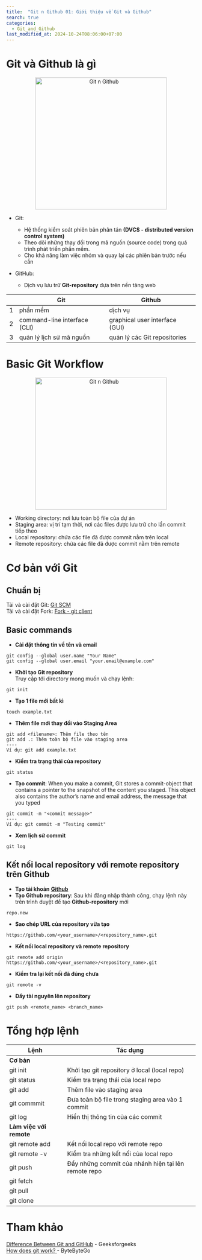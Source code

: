 ```yaml
---
title:  "Git n Github 01: Giới thiệu về Git và Github"
search: true
categories: 
  - Git_and_Github
last_modified_at: 2024-10-24T08:06:00+07:00
---
```


# Git và Github là gì

<div style="text-align: center"><img src="{{ site.url }}{{ site.baseurl }}/assets/images/Git-n-Github/git-github.png" alt="Git n Github" width="350px" ></div>


- Git:
  - Hệ thống kiểm soát phiên bản phân tán **(DVCS - distributed version control system)** 
  - Theo dõi những thay đổi trong mã nguồn (source code) trong quá trình phát triển phần mềm.
  - Cho khả năng làm việc nhóm và quay lại các phiên bản trước nếu cần

- GitHub:
  - Dịch vụ lưu trữ **Git-repository** dựa trên nền tảng web

|   | Git                             | Github                         |
|---|---------------------------------|--------------------------------|
| 1 | phần mềm                        | dịch vụ                        |
| 2 | command-line interface (CLI)    | graphical user interface (GUI) |
| 3 | quản lý lịch sử mã nguồn        | quản lý các Git repositories    |


# Basic Git Workflow
<div style="text-align: center"><img src="{{ site.url }}{{ site.baseurl }}/assets/images/Git-n-Github/git-workflow.png" alt="Git n Github" width="350px"></div>

- Working directory: nơi lưu toàn bộ file của dự án
- Staging area: vị trí tạm thời, nơi các files được lưu trữ cho lần commit tiếp theo
- Local repository: chứa các file đã được commit nằm trên local
- Remote repository: chứa các file đã được commit nằm trên remote

# Cơ bản với Git
## Chuẩn bị
Tải và cài đặt Git: 
<a href = "https://git-scm.com/downloads"> Git SCM </a>  
Tải và cài đặt Fork:
<a href = "https://git-fork.com/">Fork - git client</a>

## Basic commands
- **Cài đặt thông tin về tên và email**
```
git config --global user.name "Your Name"
git config --global user.email "your.email@example.com"
```

- **Khởi tạo Git repository**   
Truy cập tới directory mong muốn và chạy lệnh:
```
git init
```

- **Tạo 1 file mới bất kì**
```
touch example.txt
```

- **Thêm file mới thay đổi vào Staging Area**
```
git add <filename>: Thêm file theo tên
git add .: Thêm toàn bộ file vào staging area
----
Ví dụ: git add example.txt
```

- **Kiểm tra trạng thái của repository**
```
git status
```
- **Tạo commit**: 
When you make a commit, Git stores a commit-object that contains a pointer to the snapshot of the content you staged. This object also contains the author’s name and email address, the message that you typed
```
git commit -m "<commit message>"
----
Ví dụ: git commit -m "Testing commit"
```

- **Xem lịch sử commit**
```
git log
```

## Kết nối local repository với remote repository trên Github
- **Tạo tài khoản** <b><a href = "https://github.com/">Github</a> </b>
- **Tạo Github repository**: Sau khi đăng nhập thành công, chạy lệnh này trên trình duyệt để tạo **Github-repository** mới
```
repo.new
```
- **Sao chép URL của repository vừa tạo**
```
https://github.com/<your_username>/<repository_name>.git
```

- **Kết nối local repository và remote repository**
```
git remote add origin https://github.com/<your_username>/<repository_name>.git
```

- **Kiểm tra lại kết nối đã đúng chưa**
```
git remote -v
```

- **Đẩy tài nguyên lên repository**
```
git push <remote_name> <branch_name>
```
# Tổng hợp lệnh

| Lệnh                    | Tác dụng                                            |
|-------------------------|-----------------------------------------------------|
| **Cơ bản**              |                                                     |
| git init                | Khởi tạo git repository ở local (local repo)        |
| git status              | Kiểm tra trạng thái của local repo                  |
| git add                 | Thêm file vào staging area                          |
| git commmit             | Đưa toàn bộ file trong staging area vào 1 commit    |
| git log                 | Hiển thị thông tin của các commit                   |
| **Làm việc với remote** |                                                     |
| git remote add          | Kết nối local repo với remote repo                  |
| git remote -v           | Kiểm tra những kết nối của local repo               |
| git push                | Đẩy những commit của nhánh hiện tại lên remote repo |
| git fetch               ||
| git pull                ||
| git clone               ||


# Tham khảo 

<a href = "https://www.geeksforgeeks.org/difference-between-git-and-github">Difference Between Git and GitHub</a>  - Geeksforgeeks  
<a href = "https://blog.bytebytego.com/i/95179881/how-does-git-work"> How does git work? </a> - ByteByteGo